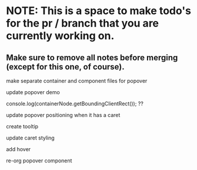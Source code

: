 # NOTE: This is a space to make todo's for the pr / branch that you are currently working on. 
Make sure to remove all notes before merging (except for this one, of course).
----------------------------------------------------------------------------------------------------
make separate container and component files for popover

update popover demo

console.log(containerNode.getBoundingClientRect()); ??

update popover positioning when it has a caret

create tooltip

update caret styling

add hover

re-org popover component
